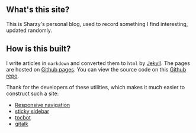 ## What's this site?

This is Sharzy's personal blog, used to record something I find interesting, updated randomly. 

## How is this built?
I write articles in `markdown` and converted them to `html` by [Jekyll](https://jekyllrb.com). 
The pages are hosted on [Github pages](https://pages.github.com). 
You can view the source code on
 this [Github repo](https://github.com/SharzyL/SharzyL.github.io). 
 
Thank for the developers of these utilities, which makes it much easier to construct such a site: 
- [Responsive navigation](https://github.com/viljamis/responsive-nav.js)
- [sticky sidebar](https://github.com/abouolia/sticky-sidebar)
- [tocbot](https://github.com/tscanlin/tocbot)
- [gitalk](https://github.com/gitalk/gitalk)